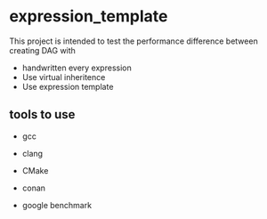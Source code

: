 # expression_template

This project is intended to test the performance difference 
between creating DAG with 
- handwritten every expression
- Use virtual inheritence
- Use expression template 

## tools to use 

- gcc
- clang

- CMake
- conan

- google benchmark
